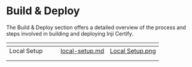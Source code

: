 # Build & Deploy

The Build & Deploy section offers a detailed overview of the process and steps involved in building and deploying Inji Certify.

<table data-view="cards"><thead><tr><th></th><th></th><th></th><th data-hidden data-card-target data-type="content-ref"></th><th data-hidden data-card-cover data-type="files"></th></tr></thead><tbody><tr><td>Local Setup</td><td></td><td></td><td><a href="local-setup.md">local-setup.md</a></td><td><a href="../../.gitbook/assets/Local Setup.png">Local Setup.png</a></td></tr><tr><td></td><td></td><td></td><td></td><td></td></tr><tr><td></td><td></td><td></td><td></td><td></td></tr></tbody></table>
